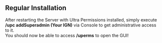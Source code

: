 ## Regular Installation

After restarting the Server with Ultra Permissions installed, simply execute **/upc addSuperadmin (Your IGN)** via Console to get administrative access to it.
<br>
You should now be able to access **/uperms** to open the GUI!
